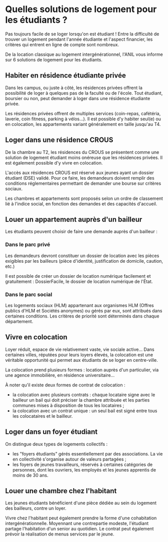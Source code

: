 # Quelles solutions de logement pour les étudiants ?

Pas toujours facile de se loger lorsqu'on est étudiant ! Entre la difficulté de trouver un logement pendant l'année étudiante et l'aspect financier, les critères qui entrent en ligne de compte sont nombreux.

De la location classique au logement intergénérationnel, l'ANIL vous informe sur 6 solutions de logement pour les étudiants.

## Habiter en résidence étudiante privée

Dans les campus, ou juste à côté, les résidences privées offrent la possibilité de loger à quelques pas de la faculté ou de l'école. Tout étudiant, boursier ou non, peut demander à loger dans une résidence étudiante privée.

Les résidences privées offrent de multiples services (coin-repas, cafétéria, laverie, coin fitness, parking à vélos...). Il est possible d'y habiter seul(e) ou en colocation, les appartements variant généralement en taille jusqu'au T4.

## Loger dans une résidence CROUS

De la chambre au T2, les résidences du CROUS se présentent comme une solution de logement étudiant moins onéreuse que les résidences privées. Il est également possible d'y vivre en colocation.

L'accès aux résidences CROUS est réservé aux jeunes ayant un dossier étudiant (DSE) validé. Pour ce faire, les demandeurs doivent remplir des conditions réglementaires permettant de demander une bourse sur critères sociaux.

Les chambres et appartements sont proposés selon un ordre de classement lié à l'indice social, en fonction des demandes et des capacités d'accueil.

## Louer un appartement auprès d'un bailleur

Les étudiants peuvent choisir de faire une demande auprès d'un bailleur :

### Dans le parc privé

Les demandeurs devront constituer un dossier de location avec les pièces exigibles par les bailleurs (pièce d'identité, justification de domicile, caution, etc.)

Il est possible de créer un dossier de location numérique facilement et gratuitement : DossierFacile, le dossier de location numérique de l'État.

### Dans le parc social

Les logements sociaux (HLM) appartenant aux organismes HLM (Offres publics d'HLM et Sociétés anonymes) ou gérés par eux, sont attribués dans certaines conditions. Les critères de priorité sont déterminés dans chaque département.

## Vivre en colocation

Loyer réduit, espace de vie relativement vaste, vie sociale active... Dans certaines villes, réputées pour leurs loyers élevés, la colocation est une véritable opportunité qui permet aux étudiants de se loger en centre-ville.

La colocation prend plusieurs formes : location auprès d'un particulier, via une agence immobilière, en résidence universitaire...

À noter qu'il existe deux formes de contrat de colocation :

- la colocation avec plusieurs contrats : chaque locataire signe avec le bailleur un bail qui doit préciser la chambre attribuée et les parties communes mises à disposition de tous les locataires ;
- la colocation avec un contrat unique : un seul bail est signé entre tous les colocataires et le bailleur.

## Loger dans un foyer étudiant

On distingue deux types de logements collectifs :

- les "foyers étudiants" gérés essentiellement par des associations. La vie en collectivité s'organise autour de valeurs partagées ;
- les foyers de jeunes travailleurs, réservés à certaines catégories de personnes, dont les ouvriers, les employés et les jeunes apprentis de moins de 30 ans.

## Louer une chambre chez l'habitant

Les jeunes étudiants bénéficient d'une pièce dédiée au sein du logement des bailleurs, contre un loyer.

Vivre chez l'habitant peut également prendre la forme d'une cohabitation intergénérationnelle. Moyennant une contrepartie modeste, l'étudiant partage l'habitation d'un senior au quotidien. Le contrat peut également prévoir la réalisation de menus services par le jeune.
